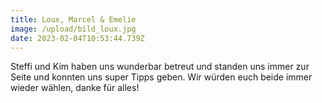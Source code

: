 ```yaml
---
title: Loux, Marcel & Emelie
image: /upload/bild_loux.jpg
date: 2023-02-04T10:53:44.739Z
---
```

Steffi und Kim haben uns wunderbar betreut und standen uns immer zur Seite und konnten uns super Tipps geben. Wir würden euch beide immer wieder wählen, danke für alles!